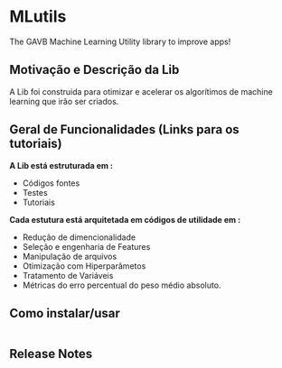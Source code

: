 # **MLutils**
The GAVB Machine Learning Utility library to improve apps!


## **Motivação e Descrição da Lib**

A Lib foi construida para otimizar e acelerar os algorítimos de machine learning que irão ser criados.


## **Geral de Funcionalidades (Links para os tutoriais)**

**A Lib está estruturada em :**

- Códigos fontes
- Testes
- Tutoriais

**Cada estutura está arquitetada em códigos de utilidade em :**
 
 - Redução de dimencionalidade
 - Seleção e engenharia de Features
 - Manipulação de arquivos
 - Otimização com Hiperparâmetos
 - Tratamento de Variáveis
 - Métricas do erro percentual do peso médio absoluto.


## **Como instalar/usar**


```pip install 
```


## **Release Notes**